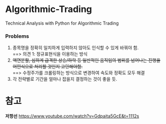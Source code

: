 # Algorithmic-Trading
Technical Analysis with Python for Algorithmic Trading

<h3>Problems</h3>

1. 종목명을 정확히 일치하게 입력하지 않아도 인식할 수 있게 바꿔야 함.<br>
    ==> 의견 1: 정규표현식을 이용하는 방식<br>
2. ~~액면분할, 심하게 급격한 상승/하락 등 일반적인 움직임의 범위를 넘어나는 진행을 어떤식으로 처리할 것인지 고민해야함.~~<br>
    ==> 수정주가를 크롤링하는 방식으로 변경하여 속도와 정확도 모두 해결 <br>
3. 각 전략별로 기간을 얼마나 잡을지 결정하는 것이 좋을 듯.
    
# 참고
**저항선**
https://www.youtube.com/watch?v=Gdpaita5GcE&t=1112s
